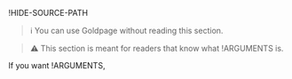 !HIDE-SOURCE-PATH
> :information_source: You can use Goldpage without reading this section.

> :warning: This section is meant for readers that know what !ARGUMENTS is.

If you want !ARGUMENTS,
